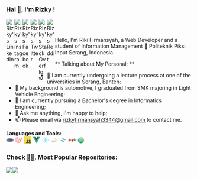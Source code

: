 ### Hai 👋, I'm Rizky !

<a href="#">
  <img align="left" alt="Rizky's LinkedIn" width="22px" src="https://cdn.jsdelivr.net/npm/simple-icons@v3/icons/linkedin.svg" />
</a>
<a href="https://www.instagram.com/rizkyfirman_15/">
  <img align="left" alt="Rizky's Instagram" width="22px" src="https://cdn.jsdelivr.net/npm/simple-icons@v3/icons/instagram.svg" />
</a>
<a href="https://www.facebook.com/mobaarafat12321">
  <img align="left" alt="Rizky's Facebook" width="22px" src="https://cdn.jsdelivr.net/npm/simple-icons@v3/icons/facebook.svg" />
</a>
<a href="https://twitter.com/RizkyFi49455678">
  <img align="left" alt="Rizky's Twitter" width="22px" src="https://cdn.jsdelivr.net/npm/simple-icons@v3/icons/twitter.svg" />
</a>
<a href="#">
  <img align="left" alt="Rizky's StackOverflow" width="22px" src="https://cdn.jsdelivr.net/npm/simple-icons@v3/icons/stackoverflow.svg" />
</a>
<a href="#">
  <img align="left" alt="Rizky's Reddit" width="22px" src="https://cdn.jsdelivr.net/npm/simple-icons@v3/icons/reddit.svg" />
</a>


<br />
<br />

Hello, I'm Riki Firmansyah, a Web Developer and a student of Information Management 🚀 Politeknik Piksi Input Serang, Indonesia.

** Talking about My Personal: **

- 🌱 I am currently undergoing a lecture process at one of the universities in Serang, Banten;
- 🌱 My background is automotive, I graduated from SMK majoring in Light Vehicle Engineering;
- 💼 I am currently pursuing a Bachelor's degree in Informatics Engineering;
- 💬 Ask me anything, I'm happy to help;
- 📫 Please email via rizkyfirmansyah3344@gmail.com to contact me.



**Languages and Tools:**  
<code><img height="20" src="https://raw.githubusercontent.com/github/explore/80688e429a7d4ef2fca1e82350fe8e3517d3494d/topics/php/php.png"></code>
<code><img height="20" src="https://raw.githubusercontent.com/github/explore/80688e429a7d4ef2fca1e82350fe8e3517d3494d/topics/laravel/laravel.png"></code>
<code><img height="20" src="https://raw.githubusercontent.com/github/explore/80688e429a7d4ef2fca1e82350fe8e3517d3494d/topics/javascript/javascript.png"></code>
<code><img height="20" src="https://raw.githubusercontent.com/github/explore/80688e429a7d4ef2fca1e82350fe8e3517d3494d/topics/vue/vue.png"></code>
<code><img height="20" src="https://raw.githubusercontent.com/github/explore/80688e429a7d4ef2fca1e82350fe8e3517d3494d/topics/react/react.png"></code>
<code><img height="20" src="https://raw.githubusercontent.com/github/explore/80688e429a7d4ef2fca1e82350fe8e3517d3494d/topics/mysql/mysql.png"></code>
<code><img height="20" src="https://raw.githubusercontent.com/github/explore/80688e429a7d4ef2fca1e82350fe8e3517d3494d/topics/tailwind/tailwind.png"></code>
<code><img height="20" src="https://raw.githubusercontent.com/github/explore/80688e429a7d4ef2fca1e82350fe8e3517d3494d/topics/git/git.png"></code>
<code><img height="20" src="https://raw.githubusercontent.com/github/explore/80688e429a7d4ef2fca1e82350fe8e3517d3494d/topics/atom/atom.png"></code>



<h3> Check 🐱‍🏍, Most Popular Repositories: </h3>

<a href="https://github.com/rizkyfirman15/simple-inventory-php-native">
  <img align="left" src="https://github-readme-stats.vercel.app/api/pin/?username=rizkyfirman15&repo=simple-inventory-php-native" />
</a>

<a href="https://github.com/rizkyfirman15/Sistem-Pmb-Berbasis-Desktop">
  <img align="left" src="https://github-readme-stats.vercel.app/api/pin/?username=rizkyfirman15&repo=Sistem-Pmb-Berbasis-Desktop" />
</a>




